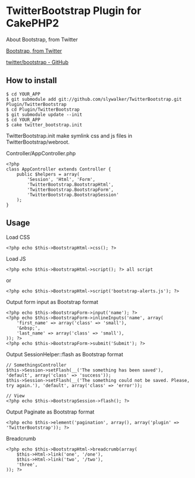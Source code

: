 TwitterBootstrap Plugin for CakePHP2
====================================

About Bootstrap, from Twitter

[Bootstrap, from Twitter](http://twitter.github.com/bootstrap/)

[twitter/bootstrap - GitHub](https://github.com/twitter/bootstrap)

How to install
--------------

	$ cd YOUR_APP
	$ git submodule add git://github.com/slywalker/TwitterBootstrap.git Plugin/TwitterBootstrap
	$ cd Plugin/TwitterBootstrap
	$ git submodule update --init
	$ cd YOUR_APP
	$ cake twitter_bootstrap.init

TwitterBootstrap.init make symlink css and js files in TwitterBootstrap/webroot.

Controller/AppController.php

	<?php
	class AppController extends Controller {
		public $helpers = array(
			'Session', 'Html', 'Form',
			'TwitterBootstrap.BootstrapHtml',
			'TwitterBootstrap.BootstrapForm',
			'TwitterBootstrap.BootstrapSession'
		);
	}

Usage
-----

Load CSS

	<?php echo $this->BootstrapHtml->css(); ?>

Load JS

	<?php echo $this->BootstrapHtml->script(); ?> all script

or

	<?php echo $this->BootstrapHtml->script('bootstrap-alerts.js'); ?>

Output form input as Bootstrap format

	<?php echo $this->BootstrapForm->input('name'); ?>
	<?php echo $this->BootstrapForm->inlineInputs('name', array(
		'first_name' => array('class' => 'small'),
		'&nbsp;',
		'last_name' => array('class' => 'small'),
	)); ?>
	<?php echo $this->BootstrapForm->submit('Submit'); ?>

Output SessionHelper::flash as Bootstrap format

	// SomethingsController
	$this->Session->setFlash(__('The something has been saved'), 'default', array('class' => 'success'));
	$this->Session->setFlash(__('The something could not be saved. Please, try again.'), 'default', array('class' => 'error'));

	// View
	<?php echo $this->BootstrapSession->flash(); ?>

Output Paginate as Bootstrap format

	<?php echo $this->element('pagination', array(), array('plugin' => 'TwitterBootstrap')); ?>

Breadcrumb

	<?php echo $this->BootstrapHtml->breadcrumb(array(
		$this->Html->link('one', '/one'),
		$this->Html->link('two', '/two'),
		'three',
	)); ?>